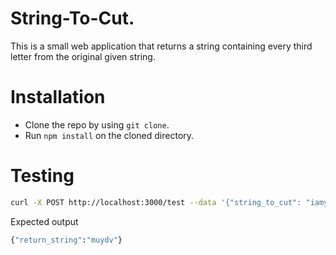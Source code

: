 # String-To-Cut.
This is a small web application that returns a string containing every third letter from the original given string. 

# Installation

* Clone the repo by using ```git clone```.
* Run ```npm install``` on the cloned directory.

# Testing
```bash
curl -X POST http://localhost:3000/test --data '{"string_to_cut": "iamyourlyftdriver"}' -H 'Content-Type: application/json' 
```
Expected output
```bash
{"return_string":"muydv"}
```